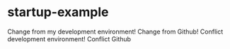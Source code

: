 # startup-example
Change from my development environment!
Change from Github!
Conflict development environment!
Conflict Github
